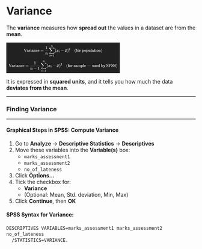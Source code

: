 # Variance

The **variance** measures how **spread out** the values in a dataset are from the **mean**.

<img src="./../../images/image-20250711210044647.png" width=60% align="center">

It is expressed in **squared units**, and it tells you how much the data **deviates from the mean**.



***

### Finding Variance

***

#### **Graphical Steps in SPSS: Compute Variance**

1. Go to **Analyze** → **Descriptive Statistics** → **Descriptives**
2. Move these variables into the **Variable(s)** box:
   - `marks_assessment1`
   - `marks_assessment2`
   - `no_of_lateness`
3. Click **Options...**
4. Tick the checkbox for:
   - **Variance**
   - (Optional: Mean, Std. deviation, Min, Max)
5. Click **Continue**, then **OK**

#### **SPSS Syntax for Variance:**

```spss
DESCRIPTIVES VARIABLES=marks_assessment1 marks_assessment2 no_of_lateness
  /STATISTICS=VARIANCE.
```

